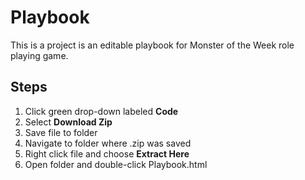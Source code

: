 # Playbook

This is a project is an editable playbook for Monster of the Week role playing game.

## Steps

1. Click green drop-down labeled **Code**
2. Select **Download Zip**
3. Save file to folder
4. Navigate to folder where .zip was saved
5. Right click file and choose **Extract Here**
6. Open folder and double-click Playbook.html
